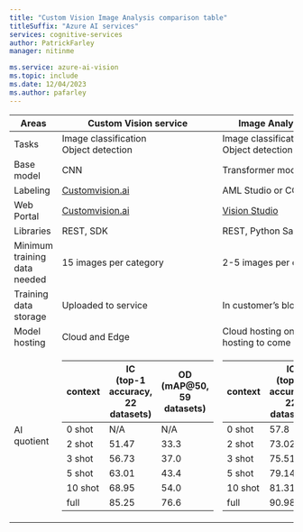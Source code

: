 ```yaml
---
title: "Custom Vision Image Analysis comparison table"
titleSuffix: "Azure AI services"
services: cognitive-services
author: PatrickFarley
manager: nitinme

ms.service: azure-ai-vision
ms.topic: include
ms.date: 12/04/2023
ms.author: pafarley
---
```


| Areas | Custom Vision service | Image Analysis 4.0 service |
| --- | --- | --- |
|Tasks |Image classification</br>Object detection |Image classification</br>Object detection |
|Base model |CNN  |Transformer model |
|Labeling|[Customvision.ai](https://www.customvision.ai/) |AML Studio or COCO file |
|Web Portal |[Customvision.ai](https://www.customvision.ai/) |[Vision Studio](https://portal.vision.cognitive.azure.com/gallery/featured) |
|Libraries |REST, SDK |REST, Python Sample |
|Minimum training data needed |15 images per category |2-5 images per category |
|Training data storage |Uploaded to service |In customer’s blob storage account |
|Model hosting |Cloud and Edge |Cloud hosting only, Edge container hosting to come |
|AI quotient  | <table ><col ><col ></colgroup><thead><tr><th>context</th><th>IC</br>(top-1 accuracy, 22 datasets)</th><th>OD</br>(mAP@50, 59 datasets)</th></tr></thead><tbody><tr><td>0 shot</td><td>N/A</td><td>N/A</td></tr><tr><td>2 shot</td><td>51.47</td><td>33.3</td></tr><tr><td>3 shot</td><td>56.73</td><td>37.0</td></tr><tr><td>5 shot</td><td>63.01</td><td>43.4</td></tr><tr><td>10 shot</td><td>68.95</td><td>54.0</td></tr><tr><td>full</td><td>85.25</td><td>76.6</td></tr></tbody></table> | <table ><col ><col ></colgroup><thead><tr><th>context</th><th>IC</br>(top-1 accuracy, 22 datasets)</th><th>OD</br>(mAP@50, 59 datasets)</th></tr></thead><tbody><tr><td>0 shot</td><td>57.8</td><td>27.1</td></tr><tr><td>2 shot</td><td>73.02</td><td>49.2</td></tr><tr><td>3 shot</td><td>75.51</td><td>61.1</td></tr><tr><td>5 shot</td><td>79.14</td><td>68.2</td></tr><tr><td>10 shot</td><td>81.31</td><td>75.0</td></tr><tr><td>full</td><td>90.98</td><td>85.4</td></tr></tbody></table> |